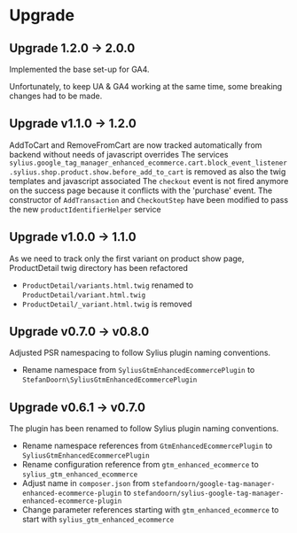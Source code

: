 # Upgrade

Upgrade 1.2.0 -> 2.0.0
----------------------

Implemented the base set-up for GA4. 

Unfortunately, to keep UA & GA4 working at the same time, some breaking changes had to be made.



Upgrade v1.1.0 -> 1.2.0
-----------------------

AddToCart and RemoveFromCart are now tracked automatically from backend without needs of javascript overrides
The services `sylius.google_tag_manager_enhanced_ecommerce.cart.block_event_listener.sylius.shop.product.show.before_add_to_cart` is removed as also the twig templates and javascript associated
The `checkout` event is not fired anymore on the success page because it conflicts with the 'purchase' event.
The constructor of `AddTransaction` and `CheckoutStep` have been modified to pass the new `productIdentifierHelper` service  


Upgrade v1.0.0 -> 1.1.0
-----------------------

As we need to track only the first variant on product show page, ProductDetail twig directory has been refactored
* `ProductDetail/variants.html.twig` renamed to `ProductDetail/variant.html.twig`
* `ProductDetail/_variant.html.twig` is removed

Upgrade v0.7.0 -> v0.8.0
------------------------

Adjusted PSR namespacing to follow Sylius plugin naming conventions.

* Rename namespace from `SyliusGtmEnhancedEcommercePlugin` to `StefanDoorn\SyliusGtmEnhancedEcommercePlugin`

Upgrade v0.6.1 -> v0.7.0
------------------------

The plugin has been renamed to follow Sylius plugin naming conventions.

* Rename namespace references from `GtmEnhancedEcommercePlugin` to `SyliusGtmEnhancedEcommercePlugin`
* Rename configuration reference from `gtm_enhanced_ecommerce` to `sylius_gtm_enhanced_ecommerce`
* Adjust name in `composer.json` from `stefandoorn/google-tag-manager-enhanced-ecommerce-plugin` to `stefandoorn/sylius-google-tag-manager-enhanced-ecommerce-plugin`
* Change parameter references starting with `gtm_enhanced_ecommerce` to start with `sylius_gtm_enhanced_ecommerce`
